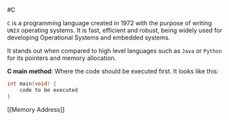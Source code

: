 #C

`C` is a programming language created in 1972 with the purpose of writing `UNIX` operating systems. It is fast, efficient and robust, being widely used for developing Operational Systems and embedded systems.

It stands out when compared to high level languages such as `Java` or `Python` for its pointers and memory allocation.

**C main method**: Where the code should be executed first. It looks like this:

```C
int main(void) {
	code to be executed
}
```

[[Memory Address]]